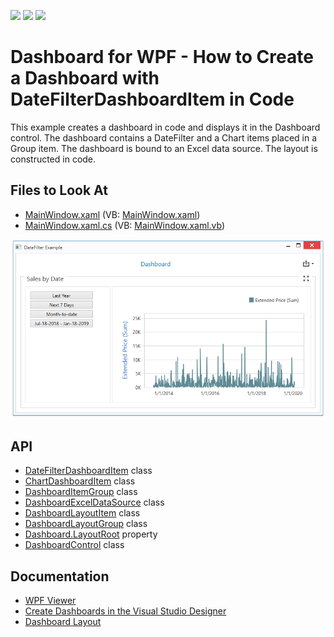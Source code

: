 <!-- default badges list -->
![](https://img.shields.io/endpoint?url=https://codecentral.devexpress.com/api/v1/VersionRange/178006190/22.2.2%2B)
[![](https://img.shields.io/badge/Open_in_DevExpress_Support_Center-FF7200?style=flat-square&logo=DevExpress&logoColor=white)](https://supportcenter.devexpress.com/ticket/details/T830443)
[![](https://img.shields.io/badge/📖_How_to_use_DevExpress_Examples-e9f6fc?style=flat-square)](https://docs.devexpress.com/GeneralInformation/403183)
<!-- default badges end -->

# Dashboard for WPF - How to Create a Dashboard with DateFilterDashboardItem in Code

This example creates a dashboard in code and displays it in the Dashboard control. The dashboard contains a DateFilter and a Chart items placed in a Group item. The dashboard is bound to an Excel data source. The layout is constructed in code.

<!-- default file list -->
## Files to Look At

* [MainWindow.xaml](./CS/WpfDateFilterDashboardItemSample/MainWindow.xaml) (VB: [MainWindow.xaml](./VB/WpfDateFilterDashboardItemSample/MainWindow.xaml))
* [MainWindow.xaml.cs](./CS/WpfDateFilterDashboardItemSample/MainWindow.xaml.cs) (VB: [MainWindow.xaml.vb](./VB/WpfDateFilterDashboardItemSample/MainWindow.xaml.vb))
<!-- default file list end -->

![screenshot](./images/screenshot.png)

## API

* [DateFilterDashboardItem](https://docs.devexpress.com/Dashboard/DevExpress.DashboardCommon.DateFilterDashboardItem?v=19.1) class
* [ChartDashboardItem](https://docs.devexpress.com/Dashboard/DevExpress.DashboardCommon.ChartDashboardItem) class
* [DashboardItemGroup](https://docs.devexpress.com/Dashboard/DevExpress.DashboardCommon.DashboardItemGroup) class
* [DashboardExcelDataSource](https://docs.devexpress.com/Dashboard/DevExpress.DashboardCommon.DashboardExcelDataSource) class
* [DashboardLayoutItem](https://docs.devexpress.com/Dashboard/DevExpress.DashboardCommon.DashboardLayoutItem) class
* [DashboardLayoutGroup](https://docs.devexpress.com/Dashboard/DevExpress.DashboardCommon.DashboardLayoutGroup) class
* [Dashboard.LayoutRoot](https://docs.devexpress.com/Dashboard/DevExpress.DashboardCommon.Dashboard.LayoutRoot) property
* [DashboardControl](https://docs.devexpress.com/Dashboard/DevExpress.DashboardWpf.DashboardControl) class

## Documentation

* [WPF Viewer](https://docs.devexpress.com/Dashboard/119813)
* [Create Dashboards in the Visual Studio Designer](https://docs.devexpress.com/Dashboard/17519)
* [Dashboard Layout](https://docs.devexpress.com/Dashboard/116693)
